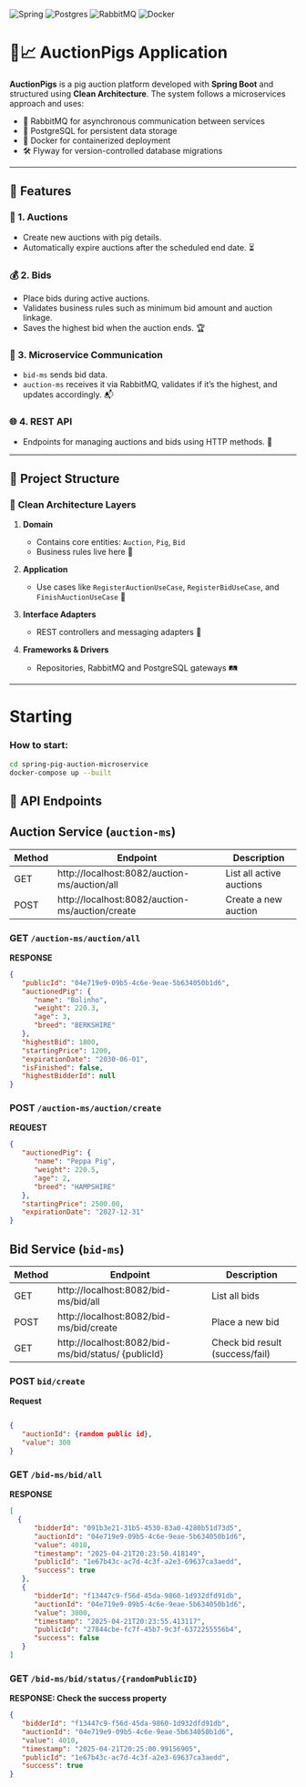 
![Spring](https://img.shields.io/badge/spring-%236DB33F.svg?style=for-the-badge&logo=spring&logoColor=white)
![Postgres](https://img.shields.io/badge/postgres-%23316192.svg?style=for-the-badge&logo=postgresql&logoColor=white)
![RabbitMQ](https://img.shields.io/badge/Rabbitmq-FF6600?style=for-the-badge&logo=rabbitmq&logoColor=white)
![Docker](https://img.shields.io/badge/docker-%230db7ed.svg?style=for-the-badge&logo=docker&logoColor=white)


# 🐷📈 **AuctionPigs Application**


**AuctionPigs** is a pig auction platform developed with **Spring Boot** and structured using **Clean Architecture**. The system follows a microservices approach and uses:
- 🐇 RabbitMQ for asynchronous communication between services
- 🐘 PostgreSQL for persistent data storage
- 🐳 Docker for containerized deployment
- 🛠 Flyway for version-controlled database migrations
---

## 🚀 **Features**

### 🐖 1. **Auctions**

- Create new auctions with pig details.
- Automatically expire auctions after the scheduled end date. ⏳

### 💰 2. **Bids**

- Place bids during active auctions.
- Validates business rules such as minimum bid amount and auction linkage.
- Saves the highest bid when the auction ends. 🏆

### 🔁 3. **Microservice Communication**

- ``bid-ms`` sends bid data.
- ``auction-ms`` receives it via RabbitMQ, validates if it’s the highest, and updates accordingly. 📬

### 🌐 4. **REST API**

- Endpoints for managing auctions and bids using HTTP methods. 🔧

---

## 🧱 **Project Structure**

### 🧭 **Clean Architecture Layers**

1. **Domain**
    - Contains core entities: `Auction`, `Pig`, `Bid`
    - Business rules live here 📐

2. **Application**
    - Use cases like `RegisterAuctionUseCase`, `RegisterBidUseCase`, and `FinishAuctionUseCase` 🚦

3. **Interface Adapters**
    - REST controllers and messaging adapters 🔌

4. **Frameworks & Drivers**
    - Repositories, RabbitMQ and PostgreSQL gateways 🛤️

---

# Starting</h3>

### How to start:

```bash
cd spring-pig-auction-microservice
docker-compose up --built
```

## 📍 API Endpoints

## Auction Service (``auction-ms``)

| Method | Endpoint                                               | Description                 |
|--------|--------------------------------------------------------|-----------------------------|
| GET    | http://localhost:8082/auction-ms/auction/all           | List all active auctions   |
| POST   | http://localhost:8082/auction-ms/auction/create        | Create a new auction |

### GET ``/auction-ms/auction/all``

**RESPONSE**
```json
{
   "publicId": "04e719e9-09b5-4c6e-9eae-5b634050b1d6",
   "auctionedPig": {
      "name": "Bolinho",
      "weight": 220.3,
      "age": 3,
      "breed": "BERKSHIRE"
   },
   "highestBid": 1800,
   "startingPrice": 1200,
   "expirationDate": "2030-06-01",
   "isFinished": false,
   "highestBidderId": null
}
```

### POST ``/auction-ms/auction/create``

**REQUEST**
```json
{
   "auctionedPig": {
      "name": "Peppa Pig",
      "weight": 220.5,
      "age": 2,
      "breed": "HAMPSHIRE"
   },
   "startingPrice": 2500.00,
   "expirationDate": "2027-12-31"
}
```

## Bid Service (``bid-ms``)

| Method | Endpoint                                            | Description                     |
|--------|-----------------------------------------------------|---------------------------------|
| GET    | http://localhost:8082/bid-ms/bid/all                | List all bids                   |
| POST   | http://localhost:8082/bid-ms/bid/create             | Place a new bid                 |
| GET    | http://localhost:8082/bid-ms/bid/status/ {publicId} | Check bid result (success/fail) |


### POST ``bid/create``

**Request**
```json

{
   "auctionId": {random public id},   
   "value": 300
}
```

### GET ``/bid-ms/bid/all``

**RESPONSE**
```json
[   
  {
      "bidderId": "091b3e21-31b5-4530-83a0-4280b51d73d5",
      "auctionId": "04e719e9-09b5-4c6e-9eae-5b634050b1d6",
      "value": 4010,
      "timestamp": "2025-04-21T20:23:50.418149",
      "publicId": "1e67b43c-ac7d-4c3f-a2e3-69637ca3aedd",
      "success": true
   },
   {
      "bidderId": "f13447c9-f56d-45da-9860-1d932dfd91db",
      "auctionId": "04e719e9-09b5-4c6e-9eae-5b634050b1d6",
      "value": 3000,
      "timestamp": "2025-04-21T20:23:55.413117",
      "publicId": "27844cbe-fc7f-45b7-9c3f-6372255556b4",
      "success": false
   }
]
```

### GET ``/bid-ms/bid/status/{randomPublicID}``

**RESPONSE: Check the success property**
```json
{
   "bidderId": "f13447c9-f56d-45da-9860-1d932dfd91db",
   "auctionId": "04e719e9-09b5-4c6e-9eae-5b634050b1d6",
   "value": 4010,
   "timestamp": "2025-04-21T20:25:00.99156905",
   "publicId": "1e67b43c-ac7d-4c3f-a2e3-69637ca3aedd",
   "success": true
}
```